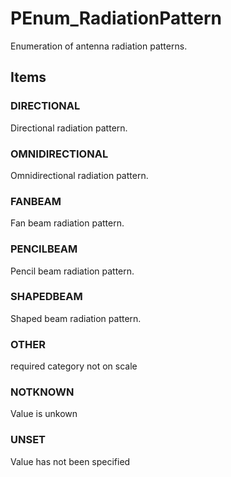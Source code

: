 # PEnum_RadiationPattern

Enumeration of antenna radiation patterns.
<!-- end of short definition -->

## Items

### DIRECTIONAL
Directional radiation pattern.

### OMNIDIRECTIONAL
Omnidirectional radiation pattern.

### FANBEAM
Fan beam radiation pattern.

### PENCILBEAM
Pencil beam radiation pattern.

### SHAPEDBEAM
Shaped beam radiation pattern.

### OTHER
required category not on scale

### NOTKNOWN
Value is unkown

### UNSET
Value has not been specified
